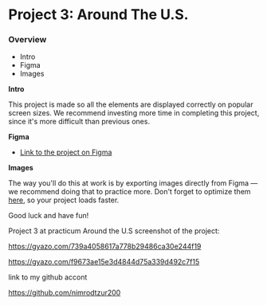 # Project 3: Around The U.S.

### Overview

- Intro
- Figma
- Images

**Intro**

This project is made so all the elements are displayed correctly on popular screen sizes. We recommend investing more time in completing this project, since it's more difficult than previous ones.

**Figma**

- [Link to the project on Figma](https://www.figma.com/file/ii4xxsJ0ghevUOcssTlHZv/Sprint-3%3A-Around-the-US?node-id=0%3A1)

**Images**

The way you'll do this at work is by exporting images directly from Figma — we recommend doing that to practice more. Don't forget to optimize them [here](https://tinypng.com/), so your project loads faster.

Good luck and have fun!

Project 3 at practicum Around the U.S
screenshot of the project:

https://gyazo.com/739a4058617a778b29486ca30e244f19

https://gyazo.com/f9673ae15e3d4844d75a339d492c7f15

link to my github accont

https://github.com/nimrodtzur200
